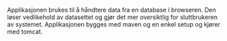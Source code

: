 Applikasjonen brukes til å håndtere data fra en database i browseren.
Den løser vedlikehold av datasettet og gjør det mer oversiktlig for sluttbrukeren av systemet.
Applikasjonen bygges med maven og en enkel setup og kjører med tomcat.
